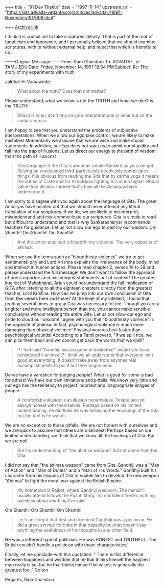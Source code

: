 +++
title = "91 Dev Thakur"
date = "1997-11-14"
upstream_url = "https://lists.advaita-vedanta.org/archives/advaita-l/1997-November/007608.html"

+++
[Archive link](https://lists.advaita-vedanta.org/archives/advaita-l/1997-November/007608.html)

I think it is crucial not to take scriptures literally.  That is part of the
root of fanaticism and ignorance, and I personally believe that we should
examine scriptures, with or without external help, and reject that which is
harmful to us.

-----Original Message-----
From: Ram Chandran <chandran at tidalwave.net>
To: ADVAITA-L at TAMU.EDU <ADVAITA-L at TAMU.EDU>
Date: Friday, November 14, 1997 12:04 PM
Subject: Re: The story of my experiments with truth



Jaldhar H. Vyas wrote:

> What about the truth?  Does that not matter?

Please understand, what we know is not the TRUTH and what we don't is
the TRUTH!

> Which is why I don't rely on your interpretations or mine but on the
> sadparampara.

I am happy to see that you understand the problems of subjective
interpretations.  When we allow our Ego take control, we are likely to
make mistakes!  Momentarily we assume that we are wise and make stupid
statements.  In addition, our Ego does not want us to admit our
stupidity and fall into the trap of illusions.  Let us direct our energy
to the path of wisdom than the path of illusions!

> The language of the Gita is about as simple Sanskrit as you can get.
> Relying on uneducated third-parties only needlessly complicates things.
> It is obvious from reading the Gita that by karma yoga it means the duties
> of caste and for Kshatriyas fighting is a much higher ethical value than
> ahimsa.  Indeed that's how all the Acharyas have understood it.

I am sorry to disagree with you again about the language of Gita.  The
great Acharyas have pointed out that we should never attempt any literal
translation of our scriptures. If we do, we are likely to  misinterpret,
misunderstand  and mis-communicate our scriptures. Gita is simple to
read but difficult to understand and that is why Sankaracharyar
recommends teachers for guidance.  Let us not allow our ego to destroy
our wisdom.  Om Shanthi!  Om Shanthi!  Om Shanthi!

> And the action enjoined is bloodthirsty violence.  The very opposite of
> ahimsa.

When we use the terms such as "bloodthirsty violence" we try to get
sentimental pity and Lord Krishna explains the irrelevance of the body,
mind and intellect in human actions.  Please read chapter 2, verses 14
to 38 and please  understand the full message!  We don't want to follow
the approach of press reporters and misinterpret statements out of
context!   The greatest intellect of Mahabharat, Arjun could not
understand the full implication of GITA after listening to all the
eighteen chapters directly from the greatest teacher, Lord Krishna. How
can we jump into our own conclusion of Gita from few verses here and
there?  At the level of my intellect, I found that reading several times
to grasp Gita was necessary for me.  Though you are a brighter and more
intelligent person than me, you cannot make sensible conclusions without
reading the entire Gita. Let us not allow our ego and pride to cloud our
wisdom!
  I agree with you that "bloodthirsty violence" is the opposite of
ahimsa.  In fact, psychological violence is much more damaging than
physical violence! Physical wounds heal faster than psychological
wounds!  According to a Tamil proverb, "If we spill rice, we can pick
them back and we cannot get back the words that we spill!"

> If I had said "Gandhiji was no good at basketball" would you have
> considered it an insult?  I think we all understand that everyone isn't
> good at everything.  It doesn't take away from anyones real
> accomplishments to point out their bogus ones.

Do we have a yardstick for judging people? What is good for some is bad
for others!  We have our own limitations and pitfalls. We know very
little and our ego has the tendency to project incorrect and
inappropriate images of people.

> A comfortable illusion is an illusion nonetheless.  People are not always
> honest with themselves.  Perhaps based on his limited understanding, he
> did think he was following the teachings of the Gita but the fact is he
> wasn't.

We are no exception to those pitfalls. We are not honest with ourselves
and we are quick to assume that others are dishonest! Perhaps based on
our limited understanding, we think  that we know all the teachings of
Gita. But we are not!

> But his understanding of "the ahimsa weapon" did not come from the Gita.

I did not say that "the ahimsa weapon" came from Gita.  Gandhiji was a
"Man of Action" and "Man of Duties" and a "Man of His Words." Gandhiji
built his character from his lessons of Gita to enable him to develop
the new weapon "Ahimsa" to fight the moral war against the British
Empire.

> My hometown is Rajkot, where Gandhiji was born.  The mandir I usually
> attend follows the Pushti Marg.  I'm confident there's nothing baseless
> about anything I've said.

   Om Shanthi! Om Shanthi!  Om Shanthi!

> Let's not forgot that first and foremost Gandhiji was a politician.  He
> did a great service for India in that capacity but that doesn't say
> anything the usefulness of his thoughts in any other field.

He was a different type of politician. He was HONEST and TRUTHFUL. The
British couldn't handle a politician with those characteristics!

Finally, let me conclude with this quotation: " There is this difference
between happiness and wisdom that he that thinks himself the happiest
man really is so; but he that thinks himself the wisest is generally the
greatest fool."    Colton

Regards,
Ram Chandran

